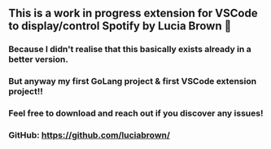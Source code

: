 ## This is a work in progress extension for VSCode to display/control Spotify by Lucia Brown 💜

### Because I didn't realise that this basically exists already in a better version.
### But anyway my first GoLang project & first VSCode extension project!!
### Feel free to download and reach out if you discover any issues!
### GitHub: https://github.com/luciabrown/
